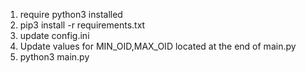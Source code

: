 1. require python3 installed
2. pip3 install -r requirements.txt
3. update config.ini
4. Update values for MIN_OID,MAX_OID located at the end of main.py
5. python3 main.py